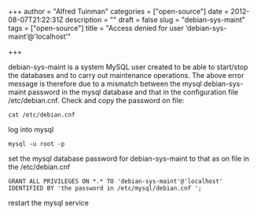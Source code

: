 +++
author = "Alfred Tuinman"
categories = ["open-source"]
date = 2012-08-07T21:22:31Z
description = ""
draft = false
slug = "debian-sys-maint"
tags = ["open-source"]
title = "Access denied for user ‘debian-sys-maint’@'localhost’"

+++


debian-sys-maint is a system MySQL user created to be able to start/stop the databases and to carry out maintenance operations. The above error message is therefore due to a mismatch between the mysql debian-sys-maint password in the mysql database and that in the configuration file /etc/debian.cnf. Check and copy the password on file:

    cat /etc/debian.cnf

log into mysql

    mysql -u root -p

set the mysql database password for debian-sys-maint to that as on file in the /etc/debian.cnf

    GRANT ALL PRIVILEGES ON *.* TO 'debian-sys-maint'@'localhost' IDENTIFIED BY 'the password in /etc/mysql/debian.cnf ';

restart the mysql service

